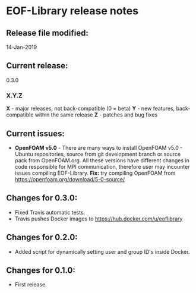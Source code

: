 # EOF-Library release notes
## Release file modified:
14-Jan-2019

## Current release:
0.3.0

### X.Y.Z
**X** - major releases, not back-compatible (0 = beta)
**Y** - new features, back-compatible within the same release
**Z** - patches and bug fixes

## Current issues:
* **OpenFOAM v5.0** - There are many ways to install OpenFOAM v5.0 - Ubuntu repositories, source from git development branch or source pack from OpenFOAM.org. All these versions have different changes in code responsible for MPI communication, therefore user may incounter issues compiling EOF-Library. **Fix:** try compiling OpenFOAM from https://openfoam.org/download/5-0-source/

## Changes for 0.3.0:
* Fixed Travis automatic tests.
* Travis pushes Docker images to https://hub.docker.com/u/eoflibrary

## Changes for 0.2.0:
* Added script for dynamically setting user and group ID's inside Docker.

## Changes for 0.1.0:
* First release.
